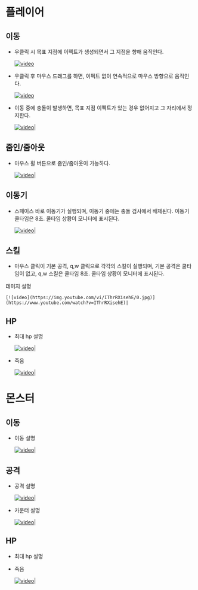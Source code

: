 # 플레이어
## 이동
* 우클릭 시 목표 지점에 이펙트가 생성되면서 그 지점을 향해 움직인다.

    [![video](https://img.youtube.com/vi/idr-f75ca-8/0.jpg)](https://www.youtube.com/watch?v=idr-f75ca-8)

* 우클릭 후 마우스 드래그를 하면, 이펙트 없이 연속적으로 마우스 방향으로 움직인다.

    [![video](https://img.youtube.com/vi/c5z-8Aq7CWU/0.jpg)](https://www.youtube.com/watch?v=c5z-8Aq7CWU)

* 이동 중에 충돌이 발생하면, 목표 지점 이펙트가 있는 경우 없어지고 그 자리에서 정지한다.

    [![video](https://img.youtube.com/vi/IThrRXisehE/0.jpg)](https://www.youtube.com/watch?v=IThrRXisehE)|

## 줌인/줌아웃
* 마우스 휠 버튼으로 줌인/줌아웃이 가능하다.

    [![video](https://img.youtube.com/vi/IThrRXisehE/0.jpg)](https://www.youtube.com/watch?v=IThrRXisehE)|

## 이동기
* 스페이스 바로 이동기가 실행되며, 이동기 중에는 충돌 검사에서 배제된다. 이동기 쿨타임은 8초. 쿨타임 상황이 모니터에 표시된다.

    [![video](https://img.youtube.com/vi/IThrRXisehE/0.jpg)](https://www.youtube.com/watch?v=IThrRXisehE)|

## 스킬
* 마우스 클릭이 기본 공격, q,w 클릭으로 각각의 스킬이 실행되며, 기본 공격은 쿨타임이 없고, q,w 스킬은 쿨타임 8초. 쿨타임 상황이 모니터에 표시된다.

데미지 설명

    [![video](https://img.youtube.com/vi/IThrRXisehE/0.jpg)](https://www.youtube.com/watch?v=IThrRXisehE)|

## HP
* 최대 hp 설명

    [![video](https://img.youtube.com/vi/IThrRXisehE/0.jpg)](https://www.youtube.com/watch?v=IThrRXisehE)|

* 죽음

    [![video](https://img.youtube.com/vi/IThrRXisehE/0.jpg)](https://www.youtube.com/watch?v=IThrRXisehE)|

# 몬스터
## 이동
* 이동 설명

    [![video](https://img.youtube.com/vi/IThrRXisehE/0.jpg)](https://www.youtube.com/watch?v=IThrRXisehE)|

## 공격
* 공격 설명

    [![video](https://img.youtube.com/vi/IThrRXisehE/0.jpg)](https://www.youtube.com/watch?v=IThrRXisehE)|

* 카운터 설명

    [![video](https://img.youtube.com/vi/IThrRXisehE/0.jpg)](https://www.youtube.com/watch?v=IThrRXisehE)|

## HP
* 최대 hp 설명
* 죽음

    [![video](https://img.youtube.com/vi/IThrRXisehE/0.jpg)](https://www.youtube.com/watch?v=IThrRXisehE)|

